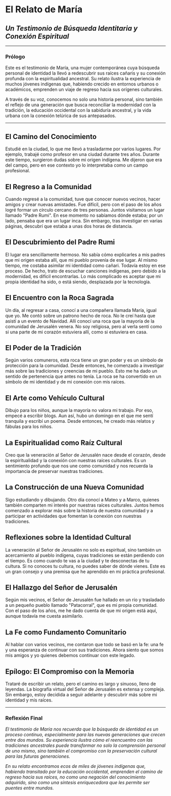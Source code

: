 # El Relato de María
## *Un Testimonio de Búsqueda Identitaria y Conexión Espiritual*

---

### Prólogo

Este es el testimonio de María, una mujer contemporánea cuya búsqueda personal de identidad la llevó a redescubrir sus raíces cañaris y su conexión profunda con la espiritualidad ancestral. Su relato ilustra la experiencia de muchos jóvenes indígenas que, habiendo crecido en entornos urbanos o académicos, emprenden un viaje de regreso hacia sus orígenes culturales.

A través de su voz, conocemos no solo una historia personal, sino también el reflejo de una generación que busca reconciliar la modernidad con la tradición, la educación occidental con la sabiduría ancestral, y la vida urbana con la conexión telúrica de sus antepasados.

---

## El Camino del Conocimiento

Estudié en la ciudad, lo que me llevó a trasladarme por varios lugares. Por ejemplo, trabajé como profesor en una ciudad durante tres años. Durante este tiempo, surgieron dudas sobre mi origen indígena. Me dijeron que era del campo, pero en ese contexto yo lo interpretaba como un campo profesional.

## El Regreso a la Comunidad

Cuando regresé a la comunidad, tuve que conocer nuevos vecinos, hacer amigos y crear nuevas amistades. Fue difícil, pero con el paso de los años logré formar un círculo cercano de tres personas. Juntos visitamos un lugar llamado "Padre Rumi". En ese momento no sabíamos dónde estaba; por un lado, pensaba que era un lugar inca. Sin embargo, tras investigar en varias páginas, descubrí que estaba a unas dos horas de distancia.

## El Descubrimiento del Padre Rumi

El lugar era sencillamente hermoso. No sabía cómo explicarles a mis padres que mi origen estaba allí, que mi pueblo provenía de ese lugar. Al mismo tiempo, me costaba asimilar mi identidad como cañari. Todavía estoy en ese proceso. De hecho, trato de escuchar canciones indígenas, pero debido a la modernidad, es difícil encontrarlas. Lo más complicado es aceptar que mi propia identidad ha sido, o está siendo, desplazada por la tecnología.

## El Encuentro con la Roca Sagrada

Un día, al regresar a casa, conocí a una compañera llamada María, igual que yo. Me contó sobre un patrono hecho de roca. No le creí hasta que asistí a un evento de Navidad. Allí conocí una roca que la mayoría de la comunidad de Jerusalén venera. No soy religiosa, pero al verla sentí como si una parte de mi corazón estuviera allí, como si estuviera en casa.

## El Poder de la Tradición

Según varios comuneros, esta roca tiene un gran poder y es un símbolo de protección para la comunidad. Desde entonces, he comenzado a investigar más sobre las tradiciones y creencias de mi pueblo. Esto me ha dado un sentido de pertenencia que antes no tenía. La roca se ha convertido en un símbolo de mi identidad y de mi conexión con mis raíces.

## El Arte como Vehículo Cultural

Dibujo para los niños, aunque la mayoría no valora mi trabajo. Por eso, empecé a escribir blogs. Aun así, hubo un domingo en el que me sentí tranquila y escribí un poema. Desde entonces, he creado más relatos y fábulas para los niños.

## La Espiritualidad como Raíz Cultural

Creo que la veneración al Señor de Jerusalén nace desde el corazón, desde la espiritualidad y la conexión con nuestras raíces culturales. Es un sentimiento profundo que nos une como comunidad y nos recuerda la importancia de preservar nuestras tradiciones.

## La Construcción de una Nueva Comunidad

Sigo estudiando y dibujando. Otro día conocí a Mateo y a Marco, quienes también comparten mi interés por nuestras raíces culturales. Juntos hemos comenzado a explorar más sobre la historia de nuestra comunidad y a participar en actividades que fomentan la conexión con nuestras tradiciones.

## Reflexiones sobre la Identidad Cultural

La veneración al Señor de Jerusalén no solo es espiritual, sino también un acercamiento al pueblo indígena, cuyas tradiciones se están perdiendo con el tiempo. Es como cuando te vas a la ciudad y te desconectas de tu cultura. Si no conoces tu cultura, no puedes saber de dónde vienes. Este es un gran consejo y una premisa que he aprendido en mi práctica profesional.

## El Hallazgo del Señor de Jerusalén

Según mis vecinos, el Señor de Jerusalén fue hallado en un río y trasladado a un pequeño pueblo llamado "Patacorral", que es mi propia comunidad. Con el paso de los años, me he dado cuenta de que mi origen está aquí, aunque todavía me cuesta asimilarlo.

## La Fe como Fundamento Comunitario

Al hablar con varios vecinos, me contaron que todo se basó en la fe: una fe y una esperanza de continuar con sus tradiciones. Ahora siento que somos mis amigos y yo quienes debemos continuar con este legado.

## Epílogo: El Compromiso con la Memoria

Trataré de escribir un relato, pero el camino es largo y sinuoso, lleno de leyendas. La biografía virtual del Señor de Jerusalén es extensa y compleja. Sin embargo, estoy decidida a seguir adelante y descubrir más sobre mi identidad y mis raíces.

---

### Reflexión Final

*El testimonio de María nos recuerda que la búsqueda de identidad es un proceso continuo, especialmente para las nuevas generaciones que crecen entre dos mundos. Su experiencia ilustra cómo el reencuentro con las tradiciones ancestrales puede transformar no solo la comprensión personal de uno mismo, sino también el compromiso con la preservación cultural para las futuras generaciones.*

*En su relato encontramos ecos de miles de jóvenes indígenas que, habiendo transitado por la educación occidental, emprenden el camino de regreso hacia sus raíces, no como una negación del conocimiento adquirido, sino como una síntesis enriquecedora que les permite ser puentes entre mundos.*
